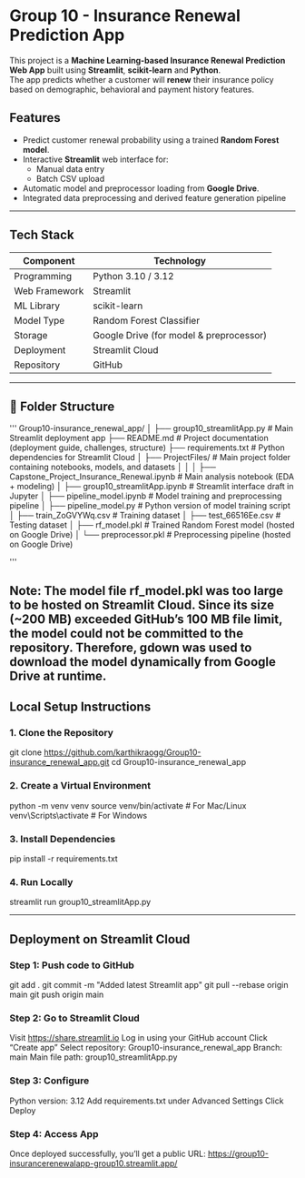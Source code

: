 # Group 10 - Insurance Renewal Prediction App

This project is a **Machine Learning-based Insurance Renewal Prediction Web App** built using **Streamlit**, **scikit-learn** and **Python**.  
The app predicts whether a customer will **renew** their insurance policy based on demographic, behavioral and payment history features.



## Features

- Predict customer renewal probability using a trained **Random Forest model**.
- Interactive **Streamlit** web interface for:
  - Manual data entry
  - Batch CSV upload
- Automatic model and preprocessor loading from **Google Drive**.
- Integrated data preprocessing and derived feature generation pipeline

---

## Tech Stack

| Component | Technology |
|------------|-------------|
| Programming | Python 3.10 / 3.12 |
| Web Framework | Streamlit |
| ML Library | scikit-learn |
| Model Type | Random Forest Classifier |
| Storage | Google Drive (for model & preprocessor) |
| Deployment | Streamlit Cloud |
| Repository | GitHub |

---

## 📁 Folder Structure

'''
Group10-insurance_renewal_app/
│
├── group10_streamlitApp.py           # Main Streamlit deployment app
├── README.md                         # Project documentation (deployment guide, challenges, structure)
├── requirements.txt                  # Python dependencies for Streamlit Cloud
│
├── ProjectFiles/                     # Main project folder containing notebooks, models, and datasets
│   │
│   ├── Capstone_Project_Insurance_Renewal.ipynb   # Main analysis notebook (EDA + modeling)
│   ├── group10_streamlitApp.ipynb                 # Streamlit interface draft in Jupyter
│   ├── pipeline_model.ipynb                       # Model training and preprocessing pipeline
│   ├── pipeline_model.py                          # Python version of model training script
│   ├── train_ZoGVYWq.csv                          # Training dataset
│   ├── test_66516Ee.csv                           # Testing dataset
│   ├── rf_model.pkl                               # Trained Random Forest model (hosted on Google Drive)
│   └── preprocessor.pkl                           # Preprocessing pipeline (hosted on Google Drive)


''' 

Note: The model file rf_model.pkl was too large to be hosted on Streamlit Cloud.
Since its size (~200 MB) exceeded GitHub’s 100 MB file limit, the model could not be committed to the repository.
Therefore, gdown was used to download the model dynamically from Google Drive at runtime.
---

## Local Setup Instructions

### 1. Clone the Repository

git clone https://github.com/karthikraogg/Group10-insurance_renewal_app.git
cd Group10-insurance_renewal_app


### 2. Create a Virtual Environment

python -m venv venv
source venv/bin/activate       # For Mac/Linux
venv\Scripts\activate          # For Windows

### 3. Install Dependencies

pip install -r requirements.txt

### 4. Run Locally

streamlit run group10_streamlitApp.py

-----------------

## Deployment on Streamlit Cloud

### Step 1: Push code to GitHub
git add .
git commit -m "Added latest Streamlit app"
git pull --rebase origin main
git push origin main

### Step 2: Go to Streamlit Cloud
Visit https://share.streamlit.io
Log in using your GitHub account
Click “Create app”
Select repository: Group10-insurance_renewal_app
Branch: main
Main file path: group10_streamlitApp.py

### Step 3: Configure
Python version: 3.12
Add requirements.txt under Advanced Settings
Click Deploy

### Step 4: Access App
Once deployed successfully, you’ll get a public URL:
https://group10-insurancerenewalapp-group10.streamlit.app/